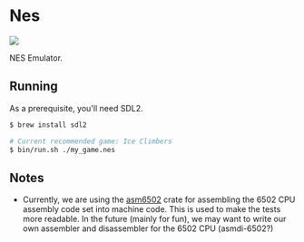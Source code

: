 # Nes

[![](https://travis-ci.org/WeAreRust/Nes.svg?branch=master)](https://travis-ci.org/WeAreRust/Nes)

NES Emulator.

## Running

As a prerequisite, you'll need SDL2.

```bash
$ brew install sdl2
```

```bash
# Current recommended game: Ice Climbers
$ bin/run.sh ./my_game.nes
```

## Notes

- Currently, we are using the [asm6502](https://crates.io/crates/asm6502) crate for assembling the 6502 CPU assembly code set into machine code. This is used to make the tests more readable. In the future (mainly for fun), we may want to write our own assembler and disassembler for the 6502 CPU (asmdi-6502?)
